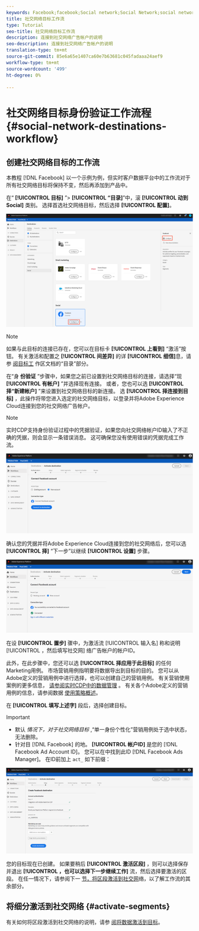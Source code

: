 ```yaml
---
keywords: Facebook;facebook;Social network;Social Network;social network authentication;Social network authentication
title: 社交网络目标工作流
type: Tutorial
seo-title: 社交网络目标工作流
description: 连接到社交网络广告帐户的说明
seo-description: 连接到社交网络广告帐户的说明
translation-type: tm+mt
source-git-commit: 85e6a65e1407ca60e7b63681c045fadaaa24aef9
workflow-type: tm+mt
source-wordcount: '499'
ht-degree: 0%

---
```



# 社交网络目标身份验证工作流程 {#social-network-destinations-workflow}

## 创建社交网络目标的工作流

本教程 [!DNL Facebook] 以一个示例为例，但实时客户数据平台中的工作流对于所有社交网络目标将保持不变，然后再添加到产品中。

在“ **[!UICONTROL 目标]** ”> **[!UICONTROL “目录]**”中，滚 **[!UICONTROL 动到Social]** 类别。 选择首选社交网络目标，然后选择 **[!UICONTROL 配置]**。

![连接到社交网络目标](../../assets/catalog/social/workflow/catalog.png)

>[!NOTE]
>
>如果与此目标的连接已存在，您可以在目标卡 **[!UICONTROL 上看到]** “激活”按钮。 有关激活和配置之 **[!UICONTROL 间差异]** 的详 **[!UICONTROL 细信]**&#x200B;息，请参 [阅目标工](../../ui/destinations-workspace.md#catalog) 作区文档的“目录”部分。

在“身 **份验证** ”步骤中，如果您之前已设置到社交网络目标的连接，请选择“现 **[!UICONTROL 有帐户]** ”并选择现有连接。 或者，您也可以选 **[!UICONTROL 择“新建帐户]** ”来设置到社交网络目标的新连接。 选 **[!UICONTROL 择连接到目标]** ，此操作将带您进入选定的社交网络目标，以登录并将Adobe Experience Cloud连接到您的社交网络广告帐户。

>[!NOTE]
>
>实时CDP支持身份验证过程中的凭据验证，如果您向社交网络帐户ID输入了不正确的凭据，则会显示一条错误消息。 这可确保您没有使用错误的凭据完成工作流。

![连接到社交网络目标——身份验证步骤](../../assets/catalog/social/workflow/pre-connect.png)

确认您的凭据并将Adobe Experience Cloud连接到您的社交网络后，您可以选 **[!UICONTROL 择]** “下一步”以继续 **[!UICONTROL 设置]** 步骤。

![已确认凭据](/help/rtcdp/destinations/assets/facebook-post-connection-view.png)

在设 **[!UICONTROL 置步]** 骤中，为激活流 [!UICONTROL 输入名] 称和说明 [!UICONTROL ，然后填写社交网] 络广告帐户的帐户ID。

此外，在此步骤中，您还可以选 **[!UICONTROL 择应用于此目标]** 的任何Marketing用例。 市场营销用例指明要将数据导出到目标的目的。 您可以从Adobe定义的营销用例中进行选择，也可以创建自己的营销用例。 有关营销使用案例的更多信息， [请参阅实时CDP中的数据管理](../../../rtcdp/privacy/data-governance-overview.md#destinations) 。 有关各个Adobe定义的营销用例的信息，请参阅数据 [使用策略概述](../../../data-governance/policies/overview.md#core-actions)。

在 **[!UICONTROL 填写上述字]** 段后，选择创建目标。

>[!IMPORTANT]
>
> * 默认 *情况下，对于社交网络目标* ,“单一身份个性化”营销用例处于选中状态，无法删除。
> * 针对目 [!DNL Facebook] 的地。 **[!UICONTROL 帐户ID]** 是您的 [!DNL Facebook Ad Account ID]。 您可以在中找到此ID [!DNL Facebook Ads Manager]。 在ID前加上 `act_` 如下前缀：


![连接到社交网络目标——设置步骤](../../assets/catalog/social/workflow/setup.png)

您的目标现在已创建。 如果要稍后 **[!UICONTROL 激活区段]** ，则可以选择保存并退出 **[!UICONTROL ，也可以选择下一步继续工作]** 流，然后选择要激活的区段。 在任一情况下，请参阅下一 [节，将区段激活到社交网](#activate-segments)络，以了解工作流的其余部分。

## 将细分激活到社交网络 {#activate-segments}

有关如何将区段激活到社交网络的说明，请参 [阅将数据激活到目标](../../ui/activate-destinations.md)。